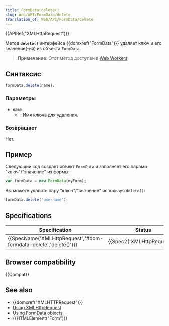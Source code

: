 ```yaml
---
title: FormData.delete()
slug: Web/API/FormData/delete
translation_of: Web/API/FormData/delete
---
```

{{APIRef("XMLHttpRequest")}}

Метод **`delete()`** интерфейса {{domxref("FormData")}} удаляет ключ и его значение(-ия) из объекта `FormData`.

> **Примечание:** Этот метод доступен в [Web Workers](/ru/docs/Web/API/Web_Workers_API).

## Синтаксис

```js
formData.delete(name);
```

### Параметры

- `name`
  - : Имя ключа для удаления.

### Возвращает

Нет.

## Пример

Следующий код создаёт объект `FormData` и заполняет его парами "ключ"/"значение" из формы:

```js
var formData = new FormData(myForm);
```

Вы можете удалить пару "ключ"/"значение" используя `delete()`:

```js
formData.delete('username');
```

## Specifications

| Specification                                                                        | Status                               | Comment |
| ------------------------------------------------------------------------------------ | ------------------------------------ | ------- |
| {{SpecName('XMLHttpRequest','#dom-formdata-delete','delete()')}} | {{Spec2('XMLHttpRequest')}} |         |

## Browser compatibility

{{Compat}}

## See also

- {{domxref("XMLHTTPRequest")}}
- [Using XMLHttpRequest](/ru/docs/DOM/XMLHttpRequest/Using_XMLHttpRequest "Using XMLHttpRequest")
- [Using FormData objects](/ru/docs/DOM/XMLHttpRequest/FormData/Using_FormData_Objects "DOM/XMLHttpRequest/FormData/Using_FormData_objects")
- {{HTMLElement("Form")}}
